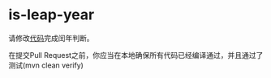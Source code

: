 # is-leap-year #

请修改[代码](src%2Fmain%2Fjava%2Fcom%2Fjirengu%2FIsLeapYear.java)完成闰年判断。

在提交Pull Request之前，你应当在本地确保所有代码已经编译通过，并且通过了测试(mvn clean verify)
